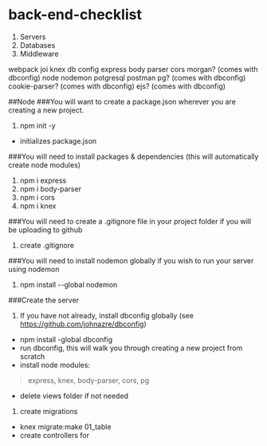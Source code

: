 # back-end-checklist

1. Servers
1. Databases
1. Middleware



webpack
joi
knex
db config
express
body parser
cors
morgan? (comes with dbconfig)
node
nodemon
potgresql
postman
pg? (comes with dbconfig)
cookie-parser? (comes with dbconfig)
ejs? (comes with dbconfig)


##Node
###You will want to create a package.json wherever you are creating a new project.
1. npm init -y
 - initializes package.json
 
###You will need to install packages & dependencies (this will automatically create node modules)
1. npm i express
1. npm i body-parser
1. npm i cors
1. npm i knex

###You will need to create a .gitignore file in your project folder if you will be uploading to github
1. create .gitignore

###You will need to install nodemon globally if you wish to run your server using nodemon
1. npm install --global nodemon

###Create the server
1. If you have not already, install dbconfig globally (see https://github.com/johnazre/dbconfig)
 - npm install -global dbconfig
 - run dbconfig, this will walk you through creating a new project from scratch
 - install node modules:
  > express, knex, body-parser, cors, pg
 - delete views folder if not needed
1. create migrations
 - knex migrate:make 01_table
 - create controllers for 
